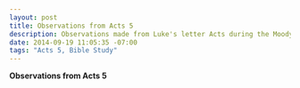 ```yaml
---
layout: post
title: Observations from Acts 5
description: Observations made from Luke's letter Acts during the Moody Bible Study.
date: 2014-09-19 11:05:35 -07:00
tags: "Acts 5, Bible Study"
---
```


**Observations from Acts 5**
